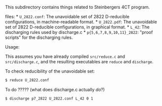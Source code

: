 


This subdirectory contains things related to Steinbergers 4CT program.

files:
	* `U_2822.conf`: The unavoidable set of 2822 D-reducible configurations, in
	  machine-readable format.
	* `U_2822.pdf`: The unavoidable set of 2822 D-reducible configurations, in
	  graphical format.
	* `L_42`: The discharging rules used by discharge.c
	* `p{5,6,7,8,9,10,11}_2822`: "proof scripts" for the discharging rules.

Usage:

This assumes you have already compiled `src/reduce.c` and `src/discharge.c`,
and the resulting executables are `reduce` and `discharge`.

To check reducibility of the unavoidable set:

```bash
$ reduce U_2822.conf
```

To do ????? (what does discharge.c actually *do*?)

```bash
$ discharge p7_2822 U_2822.conf L_42 0 1
```
